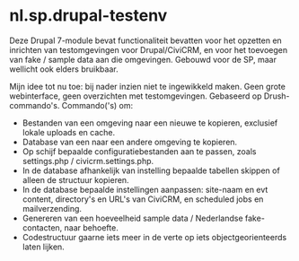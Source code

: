 nl.sp.drupal-testenv
====================

Deze Drupal 7-module bevat functionaliteit bevatten voor het opzetten en inrichten van testomgevingen voor Drupal/CiviCRM, en voor het toevoegen van fake / sample data aan die omgevingen. Gebouwd voor de SP, maar wellicht ook elders bruikbaar.

Mijn idee tot nu toe: bij nader inzien niet te ingewikkeld maken. Geen grote webinterface, geen overzichten met testomgevingen. Gebaseerd op Drush-commando's.
Commando('s) om:
- Bestanden van een omgeving naar een nieuwe te kopieren, exclusief lokale uploads en cache.
- Database van een naar een andere omgeving te kopieren.
- Op schijf bepaalde configuratiebestanden aan te passen, zoals settings.php / civicrm.settings.php.
- In de database afhankelijk van instelling bepaalde tabellen skippen of alleen de structuur kopieren.
- In de database bepaalde instellingen aanpassen: site-naam en evt content, directory's en URL's van CiviCRM, en scheduled jobs en mailverzending.
- Genereren van een hoeveelheid sample data / Nederlandse fake-contacten, naar behoefte.
- Codestructuur gaarne iets meer in de verte op iets objectgeorienteerds laten lijken.